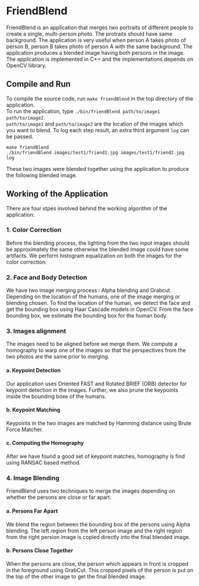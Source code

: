 # FriendBlend
FriendBlend is an application that merges two portraits of different people to create a single, multi-person photo. The 
protraits should have same background. The application is very useful when person A takes photo of person B, person B
takes photo of person A with the same background. The application produces a blended image having both persons in the 
image. </br>
The application is implemented in C++ and the implementations depends on OpenCV liibrary.

## Compile and Run
To compile the source code, run 
``` make friendBlend ``` 
in the top directory of the application. </br>
To run the application, type ``` ./bin/friendBlend path/to/image1 path/to/image2 ```. </br>
```path/to/image1``` and ```path/to/image2``` are the location of the images which you want to blend. To log each step
  result, an extra third argument `log` can be passed. </br>
  ```
  make friendBlend
  ./bin/friendBlend images/test1/friend1.jpg images/test1/friend2.jpg log
  ```
These two images were blended together using the application to produce the following blended image.

## Working of the Application
There are four stpes involved behind the working algorithm of the application:
###  1. Color Correction
Before the blending process, the lighting from the two input images should be approximately the same otherwise
the blended image could have some artifacts. We perform histogram equalization on both the images for the color 
correction.
    
### 2. Face and Body Detection
We have two image merging process : Alpha blending and Grabcut. Depending on the location of the humans, one of
the image merging or blending chosen. To find the location of the human, we detect the face and get the bounding
box using Haar Cascade models in OpenCV. From the face bounding box, we estimate the bounding box for the human body.
    
### 3. Images alignment
The images need to be aligned before we merge them. We compute a homography to warp one of the images so that the perspectives from the two photos are the same prior to merging.

####  a. Keypoint Detection
Our application uses Oriented FAST and Rotated BRIEF (ORB) detector for keypoint detection in the images. Further,
we also prune the keypoints inside the bounding boxe of the humans.

####  b. Keypoint Matching
Keypoints in the two images are matched by Hamming distance using Brute Force Matcher. 

####  c. Computing the Homography
After we have found a good set of keypoint matches, homography is find using RANSAC based method.

### 4. Image Blending
FriendBlend uses two techniques to merge the images depending on whether the persons are close or far apart.

#### a. Persons Far Apart
We blend the region between the bounding box of the persons using Alpha blending. The left region
from the left person image and the right region from the right persion image is copied directly into the 
final blended image.
    
#### b. Persons Close Together
When the persons are close, the person which appears in front is cropped in the foreground using GrabCut. This cropped
pixels of the person is put on the top of the other image to get the final blended image.
